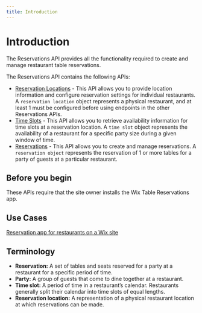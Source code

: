 ```yaml
---
title: Introduction
---
```


# Introduction
The Reservations API provides all the functionality required to create and manage restaurant table reservations. 

The Reservations API contains the following APIs:
* [Reservation Locations](https://dev.wix.com/docs/rest/api-reference/wix-restaurants/reservations/reservation-locations/introduction) - This API allows you to provide location information and configure reservation settings for individual restaurants. A `reservation location` object represents a physical restaurant, and at least 1 must be configured before using endpoints in the other Reservations APIs.
* [Time Slots](https://dev.wix.com/docs/rest/api-reference/wix-restaurants/reservations/time-slots/introduction) - This API allows you to retrieve availability information for time slots at a reservation location. A `time slot` object represents the availability of a restaurant for a specific party size during a given window of time. 
* [Reservations](https://dev.wix.com/docs/rest/api-reference/wix-restaurants/reservations/reservations/introduction) - This API allows you to create and manage reservations. A `reservation object` represents the reservation of 1 or more tables for a party of guests at a particular restaurant.
  
## Before you begin
These APIs require that the site owner installs the Wix Table Reservations app.

## Use Cases
[Reservation app for restaurants on a Wix site](https://dev.wix.com/docs/rest/api-reference/wix-restaurants/reservations/sample-flows#reservation-app-for-restaurants-on-a-wix-site)

## Terminology
* **Reservation:** A set of tables and seats reserved for a party at a restaurant for a specific period of time.
* **Party:** A group of guests that come to dine together at a restaurant.
* **Time slot:** A period of time in a restaurant’s calendar. Restaurants generally split their calendar into time slots of equal lengths.
* **Reservation location:** A representation of a physical restaurant location at which reservations can be made.
